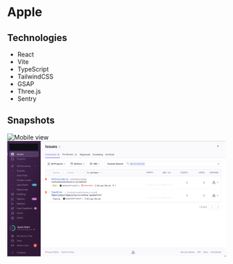 # Apple

## Technologies

- React
- Vite
- TypeScript
- TailwindCSS
- GSAP
- Three.js
- Sentry

## Snapshots

![Mobile view](./docs/mobile-view.gif)
![Sentry dashhboard](./docs/sentry-dashboard.png)
